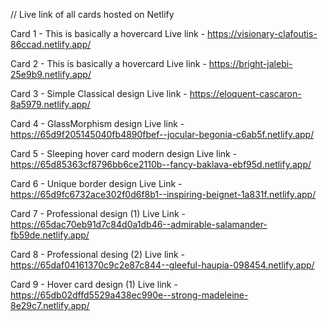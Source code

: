 // Live link of all cards hosted on Netlify

Card 1 - This is basically a hovercard 
 Live link - https://visionary-clafoutis-86ccad.netlify.app/


Card 2 - This is basically a hovercard 
 Live link - https://bright-jalebi-25e9b9.netlify.app/
 

Card 3 - Simple Classical design
Live link - https://eloquent-cascaron-8a5979.netlify.app/


Card 4 - GlassMorphism design
Live link - https://65d9f205145040fb4890fbef--jocular-begonia-c6ab5f.netlify.app/


Card 5 - Sleeping hover card modern design
Live link - https://65d85363cf8796bb6ce2110b--fancy-baklava-ebf95d.netlify.app/


Card 6 - Unique border design
Live Link - https://65d9fc6732ace302f0d6f8b1--inspiring-beignet-1a831f.netlify.app/


Card 7 - Professional  design (1)
Live Link - https://65dac70eb91d7c84d0a1db46--admirable-salamander-fb59de.netlify.app/


Card 8 - Professional desing (2)
Live link - https://65daf04161370c9c2e87c844--gleeful-haupia-098454.netlify.app/


Card 9 - Hover card design (1)
Live link - https://65db02dffd5529a438ec990e--strong-madeleine-8e29c7.netlify.app/
